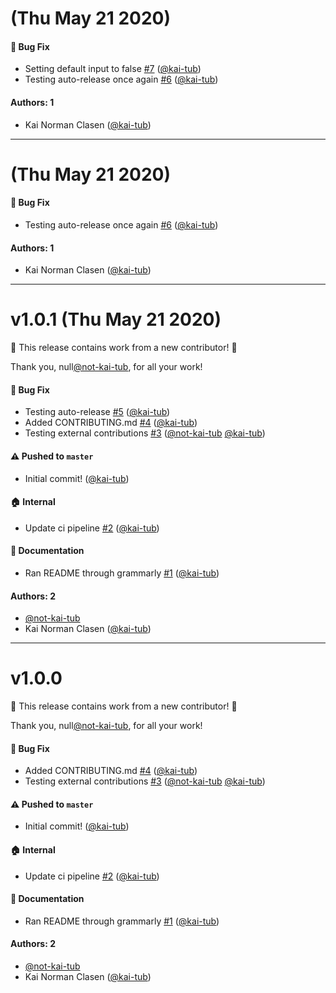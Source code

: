 # (Thu May 21 2020)

#### 🐛 Bug Fix

- Setting default input to false [#7](https://github.com/kai-tub/external-repo-sync-action/pull/7) ([@kai-tub](https://github.com/kai-tub))
- Testing auto-release once again [#6](https://github.com/kai-tub/external-repo-sync-action/pull/6) ([@kai-tub](https://github.com/kai-tub))

#### Authors: 1

- Kai Norman Clasen ([@kai-tub](https://github.com/kai-tub))

---

# (Thu May 21 2020)

#### 🐛 Bug Fix

- Testing auto-release once again [#6](https://github.com/kai-tub/external-repo-sync-action/pull/6) ([@kai-tub](https://github.com/kai-tub))

#### Authors: 1

- Kai Norman Clasen ([@kai-tub](https://github.com/kai-tub))

---

# v1.0.1 (Thu May 21 2020)

:tada: This release contains work from a new contributor! :tada:

Thank you, null[@not-kai-tub](https://github.com/not-kai-tub), for all your work!

#### 🐛 Bug Fix

- Testing auto-release [#5](https://github.com/kai-tub/external-repo-sync-action/pull/5) ([@kai-tub](https://github.com/kai-tub))
- Added CONTRIBUTING.md [#4](https://github.com/kai-tub/external-repo-sync-action/pull/4) ([@kai-tub](https://github.com/kai-tub))
- Testing external contributions [#3](https://github.com/kai-tub/external-repo-sync-action/pull/3) ([@not-kai-tub](https://github.com/not-kai-tub) [@kai-tub](https://github.com/kai-tub))

#### ⚠️  Pushed to `master`

- Initial commit! ([@kai-tub](https://github.com/kai-tub))

#### 🏠 Internal

- Update ci pipeline [#2](https://github.com/kai-tub/external-repo-sync-action/pull/2) ([@kai-tub](https://github.com/kai-tub))

#### 📝 Documentation

- Ran README through grammarly [#1](https://github.com/kai-tub/external-repo-sync-action/pull/1) ([@kai-tub](https://github.com/kai-tub))

#### Authors: 2

- [@not-kai-tub](https://github.com/not-kai-tub)
- Kai Norman Clasen ([@kai-tub](https://github.com/kai-tub))

---

# v1.0.0

:tada: This release contains work from a new contributor! :tada:

Thank you, null[@not-kai-tub](https://github.com/not-kai-tub), for all your work!

#### 🐛 Bug Fix

- Added CONTRIBUTING.md [#4](https://github.com/kai-tub/external-repo-sync-action/pull/4) ([@kai-tub](https://github.com/kai-tub))
- Testing external contributions [#3](https://github.com/kai-tub/external-repo-sync-action/pull/3) ([@not-kai-tub](https://github.com/not-kai-tub) [@kai-tub](https://github.com/kai-tub))

#### ⚠️  Pushed to `master`

- Initial commit! ([@kai-tub](https://github.com/kai-tub))

#### 🏠 Internal

- Update ci pipeline [#2](https://github.com/kai-tub/external-repo-sync-action/pull/2) ([@kai-tub](https://github.com/kai-tub))

#### 📝 Documentation

- Ran README through grammarly [#1](https://github.com/kai-tub/external-repo-sync-action/pull/1) ([@kai-tub](https://github.com/kai-tub))

#### Authors: 2

- [@not-kai-tub](https://github.com/not-kai-tub)
- Kai Norman Clasen ([@kai-tub](https://github.com/kai-tub))

